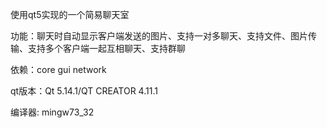 使用qt5实现的一个简易聊天室

功能：聊天时自动显示客户端发送的图片、支持一对多聊天、支持文件、图片传输、支持多个客户端一起互相聊天、支持群聊

依赖：core gui network

qt版本：Qt 5.14.1/QT CREATOR 4.11.1

编译器: mingw73_32

